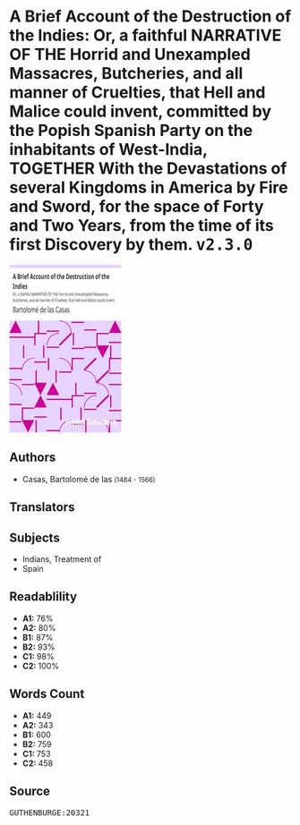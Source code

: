 # A Brief Account of the Destruction of the Indies: Or, a faithful NARRATIVE OF THE Horrid and Unexampled Massacres, Butcheries, and all manner of Cruelties, that Hell and Malice could invent, committed by the Popish Spanish Party on the inhabitants of West-India, TOGETHER With the Devastations of several Kingdoms in America by Fire and Sword, for the space of Forty and Two Years, from the time of its first Discovery by them. <kbd>v2.3.0</kbd>

![](./cover.medium.jpg "")

## Authors


 - Casas, Bartolomé de las <small>(1484 - 1566)</small>

## Translators



## Subjects


 - Indians, Treatment of
 - Spain

## Readablility


 - **A1:** 76%
 - **A2:** 80%
 - **B1:** 87%
 - **B2:** 93%
 - **C1:** 98%
 - **C2:** 100%

## Words Count


 - **A1:** 449
 - **A2:** 343
 - **B1:** 600
 - **B2:** 759
 - **C1:** 753
 - **C2:** 458

## Source


<kbd>GUTHENBURGE:20321</kbd>

